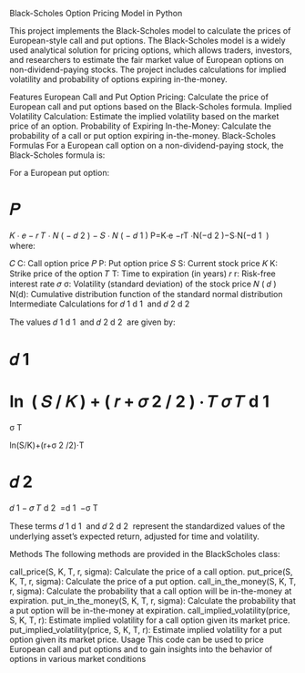 
Black-Scholes Option Pricing Model in Python


This project implements the Black-Scholes model to calculate the prices of European-style call and put options. The Black-Scholes model is a widely used analytical solution for pricing options, which allows traders, investors, and researchers to estimate the fair market value of European options on non-dividend-paying stocks. The project includes calculations for implied volatility and probability of options expiring in-the-money.

Features
European Call and Put Option Pricing: Calculate the price of European call and put options based on the Black-Scholes formula.
Implied Volatility Calculation: Estimate the implied volatility based on the market price of an option.
Probability of Expiring In-the-Money: Calculate the probability of a call or put option expiring in-the-money.
Black-Scholes Formulas
For a European call option on a non-dividend-paying stock, the Black-Scholes formula is:


For a European put option:

𝑃
=
𝐾
⋅
𝑒
−
𝑟
𝑇
⋅
𝑁
(
−
𝑑
2
)
−
𝑆
⋅
𝑁
(
−
𝑑
1
)
P=K⋅e 
−rT
 ⋅N(−d 
2
​
 )−S⋅N(−d 
1
​
 )
where:

𝐶
C: Call option price
𝑃
P: Put option price
𝑆
S: Current stock price
𝐾
K: Strike price of the option
𝑇
T: Time to expiration (in years)
𝑟
r: Risk-free interest rate
𝜎
σ: Volatility (standard deviation) of the stock price
𝑁
(
𝑑
)
N(d): Cumulative distribution function of the standard normal distribution
Intermediate Calculations for 
𝑑
1
d 
1
​
  and 
𝑑
2
d 
2
​
 
The values 
𝑑
1
d 
1
​
  and 
𝑑
2
d 
2
​
  are given by:

𝑑
1
=
ln
⁡
(
𝑆
/
𝐾
)
+
(
𝑟
+
𝜎
2
/
2
)
⋅
𝑇
𝜎
𝑇
d 
1
​
 = 
σ 
T
​
 
ln(S/K)+(r+σ 
2
 /2)⋅T
​
 
𝑑
2
=
𝑑
1
−
𝜎
𝑇
d 
2
​
 =d 
1
​
 −σ 
T
​
 
These terms 
𝑑
1
d 
1
​
  and 
𝑑
2
d 
2
​
  represent the standardized values of the underlying asset’s expected return, adjusted for time and volatility.

Methods
The following methods are provided in the BlackScholes class:

call_price(S, K, T, r, sigma): Calculate the price of a call option.
put_price(S, K, T, r, sigma): Calculate the price of a put option.
call_in_the_money(S, K, T, r, sigma): Calculate the probability that a call option will be in-the-money at expiration.
put_in_the_money(S, K, T, r, sigma): Calculate the probability that a put option will be in-the-money at expiration.
call_implied_volatility(price, S, K, T, r): Estimate implied volatility for a call option given its market price.
put_implied_volatility(price, S, K, T, r): Estimate implied volatility for a put option given its market price.
Usage
This code can be used to price European call and put options and to gain insights into the behavior of options in various market conditions
